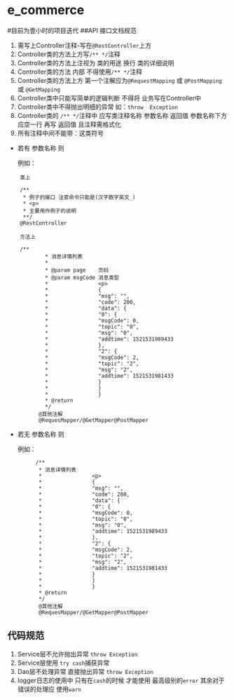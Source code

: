 # e_commerce
#目前为壹小时的项目迭代
##API 接口文档规范
1. 需写上Controller注释-写在`@RestController`上方
2. Controller类的方法上方写`/** */`注释
3. Controller类的方法上注视为 类的用途 换行 类的详细说明
4. Controller类的方法 内部 不得使用`/** */`注释
5. Controller类的方法上方  第一个注解应为`@RequestMapping` 或 `@PostMapping` 或 `@GetMapping`
6. Controller类中只能写简单的逻辑判断 不得将 业务写在Controller中
7. Controller类中不得抛出明细的异常  如：`throw  Exception`
8. Controller类的 `/** */`注释中 应写类注释名称 参数名称 返回值 参数名称下方应空一行 再写 返回值 且注释需格式化
9. 所有注释中间不能带：这类符号
* 若有 参数名称 则

    例如： 
``` 
    类上
    
    /**
     * 例子的接口 注意命令只能是(汉字数字英文_)
     * <p>
     * 主要用作例子的说明
     **/
    @RestController
    
    方法上
    
    /**
            * 消息详情列表
            *
            * @param page    页码
            * @param msgCode 消息类型
            *                <p>
            *                {
            *                "msg": "",
            *                "code": 200,
            *                "data": {
            *                "0": {
            *                "msgCode": 0,
            *                "topic": "0",
            *                "msg": "0",
            *                "addtime": 1521531989433
            *                },
            *                "2": {
            *                "msgCode": 2,
            *                "topic": "2",
            *                "msg": "2",
            *                "addtime": 1521531981433
            *                }
            *                }
            *                }
            * @return
            */
          @其他注解
          @RequesMapper/@GetMapper@PostMapper
```    
 
 * 若无 参数名称 则
 
    例如：
```   
         /**
          * 消息详情列表
          *                <p>
          *                {
          *                "msg": "",
          *                "code": 200,
          *                "data": {
          *                "0": {
          *                "msgCode": 0,
          *                "topic": "0",
          *                "msg": "0",
          *                "addtime": 1521531989433
          *                },
          *                "2": {
          *                "msgCode": 2,
          *                "topic": "2",
          *                "msg": "2",
          *                "addtime": 1521531981433
          *                }
          *                }
          *                }
          * @return
          */      
          @其他注解
          @RequesMapper/@GetMapper@PostMapper
```    
## 代码规范 
1. Service层不允许抛出异常 `throw Exception`
2. Service层使用 `try cash`捕获异常
3. Dao层不处理异常 直接抛出异常 `throw Exception`
4. logger日志的使用中 只有在`cash`的时候 才能使用 最高级别的`error` 其余对于错误的处理应 使用`warn`